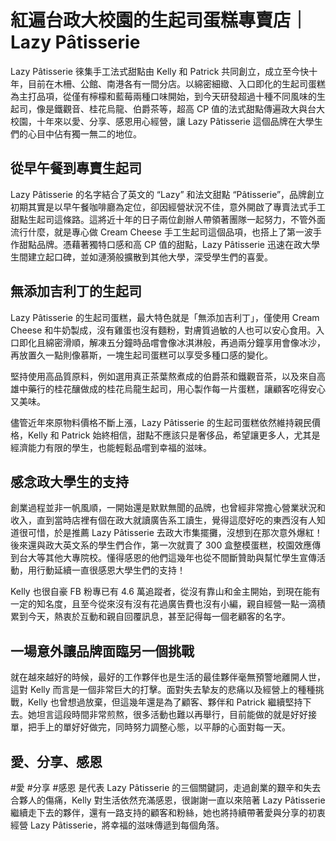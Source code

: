 # 紅遍台政大校園的生起司蛋糕專賣店｜Lazy Pâtisserie
Lazy Pâtisserie 徠集手工法式甜點由 Kelly 和 Patrick 共同創立，成立至今快十年，目前在木柵、公館、南港各有一間分店。以綿密細緻、入口即化的生起司蛋糕為主打品項，從僅有檸檬和藍莓兩種口味開始，到今天研發超過十種不同風味的生起司，像是鐵觀音、桂花烏龍、伯爵茶等，超高 CP 值的法式甜點傳遍政大與台大校園，十年來以愛、分享、感恩用心經營，讓 Lazy Pâtisserie 這個品牌在大學生們的心目中佔有獨一無二的地位。  

## 從早午餐到專賣生起司

Lazy Pâtisserie 的名字結合了英文的 “Lazy” 和法文甜點 “Pâtisserie”，品牌創立初期其實是以早午餐咖啡廳為定位，卻因經營狀況不佳，意外開啟了專賣法式手工甜點生起司這條路。這將近十年的日子兩位創辦人帶領著團隊一起努力，不管外面流行什麼，就是專心做 Cream Cheese 手工生起司這個品項，也搭上了第一波手作甜點品牌。憑藉著獨特口感和高 CP 值的甜點，Lazy Pâtisserie 迅速在政大學生間建立起口碑，並如漣漪般擴散到其他大學，深受學生們的喜愛。

## 無添加吉利丁的生起司

Lazy Pâtisserie 的生起司蛋糕，最大特色就是「無添加吉利丁」，僅使用 Cream Cheese 和牛奶製成，沒有雞蛋也沒有麵粉，對膚質過敏的人也可以安心食用。入口即化且綿密滑順，解凍五分鐘時品嚐會像冰淇淋般，再過兩分鐘享用會像冰沙，再放置久一點則像慕斯，一塊生起司蛋糕可以享受多種口感的變化。

堅持使用高品質原料，例如選用真正茶葉熬煮成的伯爵茶和鐵觀音茶，以及來自高雄中藥行的桂花釀做成的桂花烏龍生起司，用心製作每一片蛋糕，讓顧客吃得安心又美味。

儘管近年來原物料價格不斷上漲，Lazy Pâtisserie 的生起司蛋糕依然維持親民價格，Kelly 和 Patrick 始終相信，甜點不應該只是奢侈品，希望讓更多人，尤其是經濟能力有限的學生，也能輕鬆品嚐到幸福的滋味。

## 感念政大學生的支持

創業過程並非一帆風順，一開始還是默默無聞的品牌，也曾經非常擔心營業狀況和收入，直到當時店裡有個在政大就讀廣告系工讀生，覺得這麼好吃的東西沒有人知道很可惜，於是推薦 Lazy Pâtisserie 去政大市集擺攤，沒想到在那次意外爆紅！後來還與政大英文系的學生們合作，第一次就賣了 300 盒整模蛋糕，校園效應傳到台大等其他大專院校。懂得感恩的他們這幾年也從不間斷贊助與幫忙學生宣傳活動，用行動延續一直很感恩大學生們的支持！

Kelly 也很自豪 FB 粉專已有 4.6 萬追蹤者，從沒有靠山和金主開始，到現在能有一定的知名度，且至今從來沒有沒有花過廣告費也沒有小編，親自經營一點一滴積累到今天，熱衷於互動和親自回覆訊息，甚至記得每一個老顧客的名字。

## 一場意外讓品牌面臨另一個挑戰

就在越來越好的時候，最好的工作夥伴也是生活的最佳夥伴毫無預警地離開人世，這對 Kelly 而言是一個非常巨大的打擊。面對失去摯友的悲痛以及經營上的種種挑戰，Kelly 也曾想過放棄，但這幾年還是為了顧客、夥伴和 Patrick 繼續堅持下去。她坦言這段時間非常煎熬，很多活動也難以再舉行，目前能做的就是好好接單，把手上的單好好做完，同時努力調整心態，以平靜的心面對每一天。

## 愛、分享、感恩

#愛 #分享 #感恩 是代表 Lazy Pâtisserie 的三個關鍵詞，走過創業的艱辛和失去合夥人的傷痛，Kelly 對生活依然充滿感恩，很謝謝一直以來陪著 Lazy Pâtisserie 繼續走下去的夥伴，還有一路支持的顧客和粉絲，她也將持續帶著愛與分享的初衷經營 Lazy Pâtisserie，將幸福的滋味傳遞到每個角落。